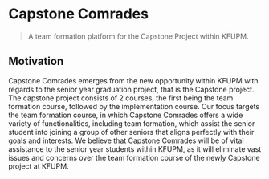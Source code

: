 # Capstone Comrades

> A team formation platform for the Capstone Project within KFUPM.

## Motivation

Capstone Comrades emerges from the new opportunity within KFUPM with regards to the senior year graduation project, that is the Capstone project. The capstone project consists of 2 courses, the first being the team formation course, followed by the implementation course. Our focus targets the team formation course, in which Capstone Comrades offers a wide variety of functionalities, including team formation, which assist the senior student into joining a group of other seniors that aligns perfectly with their goals and interests. We believe that Capstone Comrades will be of vital assistance to the senior year students within KFUPM, as it will eliminate vast issues and concerns over the team formation course of the newly Capstone project at KFUPM.

